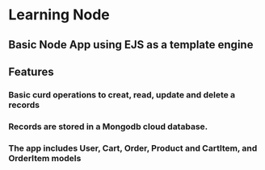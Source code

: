 # Learning Node

## Basic Node App using EJS as a template engine

## Features

### Basic curd operations to creat, read, update and delete a records

### Records are stored in a Mongodb cloud database.

### The app includes User, Cart, Order, Product and CartItem, and OrderItem models
